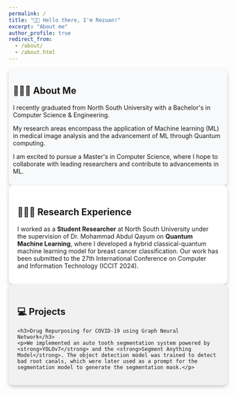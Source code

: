 ```yaml
---
permalink: /
title: "👋🏼 Hello there, I'm Rezuan!"
excerpt: "About me"
author_profile: true
redirect_from: 
  - /about/
  - /about.html
---
```




<div style="box-shadow: 0 4px 8px rgba(0, 0, 0, 0.2); padding: 10px; border-radius: 10px; background-color: #f8f9fa;">
    <h2>👨🏻‍💻 About Me</h2>
    <p>I recently graduated from North South University with a Bachelor's in Computer Science & Engineering.</p>
    <p>My research areas encompass the application of Machine learning (ML) in medical image analysis and the advancement of ML through Quantum computing.</p>
    <p>I am excited to pursue a Master's in Computer Science, where I hope to collaborate with leading researchers and contribute to advancements in ML.</p>
</div>


<div style="box-shadow: 0 4px 8px rgba(0, 0, 0, 0.2); padding: 20px; border-radius: 10px; background-color: #ffffff;">
    <h2>👨🏻‍🔬 Research Experience</h2>
    <p>I worked as a <strong>Student Researcher</strong> at North South University under the supervision of Dr. Mohammad Abdul Qayum on <strong>Quantum Machine Learning</strong>, where I developed a hybrid classical-quantum machine learning model for breast cancer classification. Our work has been submitted to the 27th International Conference on Computer and Information Technology (ICCIT 2024).</p>
</div>


<div style="box-shadow: 0 4px 8px rgba(0, 0, 0, 0.2); padding: 20px; border-radius: 10px; background-color: #f1f1f1;">
    <h2>💻 Projects</h2>

    <h3>Drug Repurposing for COVID-19 using Graph Neural Network</h3>
    <p>We implemented an auto tooth segmentation system powered by <strong>YOLOv7</strong> and the <strong>Segment Anything Model</strong>. The object detection model was trained to detect bad root canals, which were later used as a prompt for the segmentation model to generate the segmentation mask.</p>
</div>

